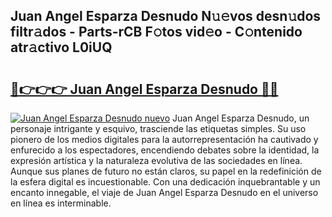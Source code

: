 ## Juan Angel Esparza Desnudo N𝚞𝚎vos desn𝚞dos filtr𝚊dos - Parts-rCB F𝚘tos vid𝚎o - C𝚘ntenido atr𝚊ctivo L0iUQ

# <h2><a href="http://mb9ib2r.tromn.icu/?c=Juan+Angel+Esparza+Desnudo">🔗👉👉👉 Juan Angel Esparza Desnudo 🔗🔗</a></h2>

[![Juan Angel Esparza Desnudo nuevo](https://i.imgur.com/pEAQMta.gif)](http://mb9ib2r.tromn.icu/?c=Juan+Angel+Esparza+Desnudo)
Juan Angel Esparza Desnudo, un personaje intrigante y esquivo, trasciende las etiquetas simples. Su uso pionero de los medios digitales para la autorrepresentación ha cautivado y enfurecido a los espectadores, encendiendo debates sobre la identidad, la expresión artística y la naturaleza evolutiva de las sociedades en línea. Aunque sus planes de futuro no están claros, su papel en la redefinición de la esfera digital es incuestionable. Con una dedicación inquebrantable y un encanto innegable, el viaje de Juan Angel Esparza Desnudo en el universo en línea es interminable.
